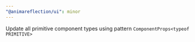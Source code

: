 ```yaml
---
"@animareflection/ui": minor
---
```


Update all primitive component types using pattern `ComponentProps<typeof PRIMITIVE>`
